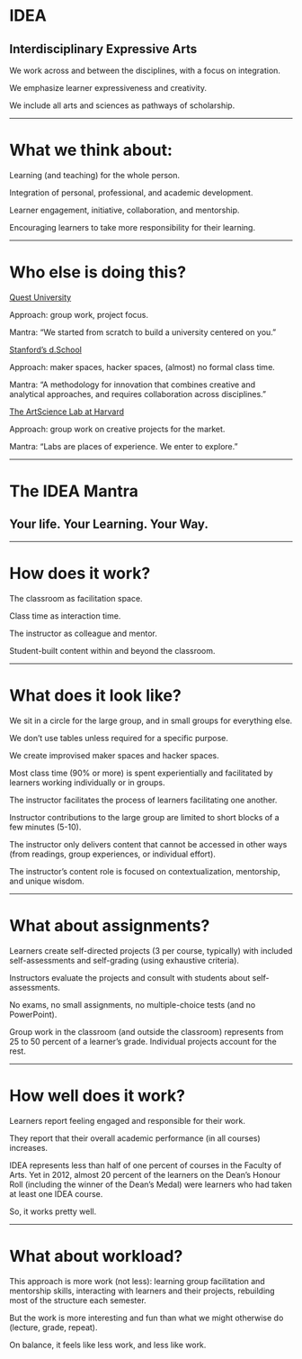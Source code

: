# IDEA

## Interdisciplinary Expressive Arts

We work across and between the disciplines, with a focus on integration.

We emphasize learner expressiveness and creativity.

We include all arts and sciences as pathways of scholarship.

---

# What we think about:

Learning (and teaching) for the whole person.

Integration of personal, professional, and academic development.

Learner engagement, initiative, collaboration, and mentorship.

Encouraging learners to take more responsibility for their learning.

---

# Who else is doing this?

[Quest University](http://questu.ca)

Approach: group work, project focus.

Mantra: “We started from scratch to build a university centered on you.”

[Stanford’s d.School](http://dschool.stanford.edu/)

Approach: maker spaces, hacker spaces, (almost) no formal class time.

Mantra: “A methodology for innovation that combines creative and analytical approaches, and requires collaboration across disciplines.”

[The ArtScience Lab at Harvard](http://thelaboratory.harvard.edu/concept/artscience/)

Approach: group work on creative projects for the market.

Mantra: “Labs are places of experience. We enter to explore.”

---

# The IDEA Mantra

## Your life. Your Learning. Your Way.

---

# How does it work?

The classroom as facilitation space.

Class time as interaction time.

The instructor as colleague and mentor.

Student-built content within and beyond the classroom.

---

# What does it look like?

We sit in a circle for the large group, and in small groups for everything
else.

We don’t use tables unless required for a specific purpose.

We create improvised maker spaces and hacker spaces.

Most class time (90% or more) is spent experientially and facilitated by learners working individually or in groups.

The instructor facilitates the process of learners facilitating one another.

Instructor contributions to the large group are limited to short blocks of a few minutes (5-10).

The instructor only delivers content that cannot be accessed in
other ways (from readings, group experiences, or individual effort).

The instructor’s content role is focused on contextualization, mentorship, and unique wisdom.

---

# What about assignments?

Learners create self-directed projects (3 per course, typically) with included
self-assessments and self-grading (using exhaustive criteria).

Instructors evaluate the projects and consult with students about self-
assessments.

No exams, no small assignments, no multiple-choice tests (and no PowerPoint).

Group work in the classroom (and outside the classroom) represents from 25 to 50 percent of a learner’s grade. Individual projects account for the rest.

---

# How well does it work?

Learners report feeling engaged and responsible for their work.

They report that their overall academic performance (in all courses) increases.

IDEA represents less than half of one percent of courses in the Faculty of
Arts. Yet in 2012, almost 20 percent of the learners on the Dean’s Honour Roll
(including the winner of the Dean’s Medal) were learners who had taken at least one IDEA course.

So, it works pretty well.

---

# What about workload?

This approach is more work (not less): learning group facilitation and
mentorship skills, interacting with learners and their projects, rebuilding
most of the structure each semester.

But the work is more interesting and fun than what we might otherwise do
(lecture, grade, repeat).

On balance, it feels like less work, and less like work.



